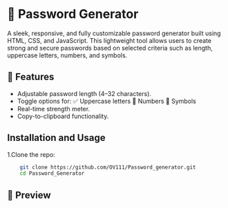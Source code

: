 # 🔐 Password Generator
A sleek, responsive, and fully customizable password generator built using HTML, CSS, and JavaScript. This lightweight tool allows users to create strong and secure passwords based on selected criteria such as length, uppercase letters, numbers, and symbols.

## 🧩 Features
- Adjustable password length (4–32 characters).
- Toggle options for:
✅ Uppercase letters
🔢 Numbers
🔐 Symbols
- Real-time strength meter.
- Copy-to-clipboard functionality.

## Installation and Usage
1.Clone the repo:
```sh
    git clone https://github.com/OV111/Password_generator.git
    cd Password_Generator
```

## 📸 Preview